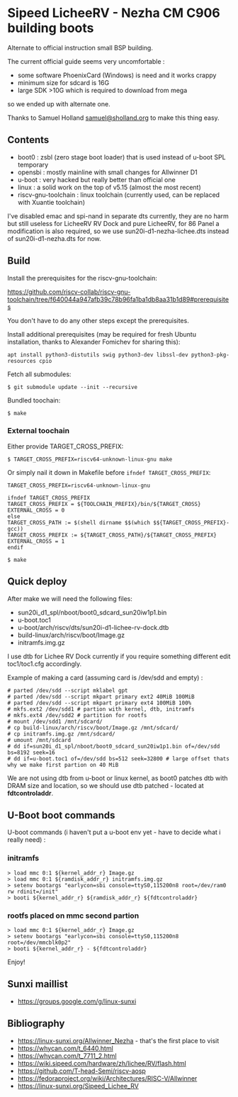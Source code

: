 # Sipeed LicheeRV - Nezha CM C906 building boots

Alternate to official instruction small BSP building.

The current official guide seems very uncomfortable : 

- some software PhoenixCard (Windows) is need and it works crappy
- minimum size for sdcard is 16G
- large SDK >10G which is required to download from mega

so we ended up with alternate one.

Thanks to Samuel Holland <samuel@sholland.org> to make this thing easy.

## Contents

- boot0 : zsbl (zero stage boot loader) that is used instead of u-boot SPL temporary
- opensbi : mostly mainline with small changes for Allwinner D1
- u-boot : very hacked but really better than official one
- linux : a solid work on the top of v5.15 (almost the most recent)
- riscv-gnu-toolchain : linux toolchain (currently used, can be replaced with Xuantie toolchain)

I've disabled emac and spi-nand in separate dts currently, they are no harm but still useless for 
LicheeRV RV Dock and pure LicheeRV, for 86 Panel a modification is also required, so we use
sun20i-d1-nezha-lichee.dts instead of sun20i-d1-nezha.dts for now.

## Build

Install the prerequisites for the riscv-gnu-toolchain:

https://github.com/riscv-collab/riscv-gnu-toolchain/tree/f640044a947afb39c78b96fa1ba1db8aa31b1d89#prerequisites

You don't have to do any other steps except the prerequisites.

Install additional prerequisites (may be required for fresh Ubuntu installation, thanks to Alexander Fomichev for sharing this):
```
apt install python3-distutils swig python3-dev libssl-dev python3-pkg-resources cpio
```

Fetch all submodules:

```
$ git submodule update --init --recursive
```

Bundled toochain:
```
$ make
```

### External toochain

Either provide TARGET_CROSS_PREFIX:

```
$ TARGET_CROSS_PREFIX=riscv64-unknown-linux-gnu make
```

Or simply nail it down in Makefile before `ifndef TARGET_CROSS_PREFIX`:

```
TARGET_CROSS_PREFIX=riscv64-unknown-linux-gnu

ifndef TARGET_CROSS_PREFIX
TARGET_CROSS_PREFIX = ${TOOLCHAIN_PREFIX}/bin/${TARGET_CROSS}
EXTERNAL_CROSS = 0
else
TARGET_CROSS_PATH := $(shell dirname $$(which $${TARGET_CROSS_PREFIX}-gcc))
TARGET_CROSS_PREFIX := ${TARGET_CROSS_PATH}/${TARGET_CROSS_PREFIX}
EXTERNAL_CROSS = 1
endif

$ make
```

## Quick deploy

After make we will need the following files:

- sun20i_d1_spl/nboot/boot0_sdcard_sun20iw1p1.bin
- u-boot.toc1
- u-boot/arch/riscv/dts/sun20i-d1-lichee-rv-dock.dtb
- build-linux/arch/riscv/boot/Image.gz
- initramfs.img.gz

I use dtb for Lichee RV Dock currently if you require something different edit toc1/toc1.cfg accordingly.

Example of making a card (assuming card is /dev/sdd and empty) :

```
# parted /dev/sdd --script mklabel gpt
# parted /dev/sdd --script mkpart primary ext2 40MiB 100MiB
# parted /dev/sdd --script mkpart primary ext4 100MiB 100%
# mkfs.ext2 /dev/sdd1 # partion with kernel, dtb, initramfs
# mkfs.ext4 /dev/sdd2 # partition for rootfs 
# mount /dev/sdd1 /mnt/sdcard/
# cp build-linux/arch/riscv/boot/Image.gz /mnt/sdcard/
# cp initramfs.img.gz /mnt/sdcard/
# umount /mnt/sdcard
# dd if=sun20i_d1_spl/nboot/boot0_sdcard_sun20iw1p1.bin of=/dev/sdd bs=8192 seek=16
# dd if=u-boot.toc1 of=/dev/sdd bs=512 seek=32800 # large offset thats why we make first partion on 40 MiB
```

We are not using dtb from u-boot or linux kernel, as boot0 patches dtb with DRAM size and location, so we should use dtb patched - located at **fdtcontroladdr**.

## U-Boot boot commands

U-boot commands (i haven't put a u-boot env yet - have to decide what i really need) : 

### initramfs

```
> load mmc 0:1 ${kernel_addr_r} Image.gz
> load mmc 0:1 ${ramdisk_addr_r} initramfs.img.gz
> setenv bootargs "earlycon=sbi console=ttyS0,115200n8 root=/dev/ram0 rw rdinit=/init"
> booti ${kernel_addr_r} ${ramdisk_addr_r} ${fdtcontroladdr}
```

### rootfs placed on mmc second partion

```
> load mmc 0:1 ${kernel_addr_r} Image.gz
> setenv bootargs "earlycon=sbi console=ttyS0,115200n8 root=/dev/mmcblk0p2"
> booti ${kernel_addr_r} - ${fdtcontroladdr}
```

Enjoy!

## Sunxi maillist

- https://groups.google.com/g/linux-sunxi

## Bibliography

- https://linux-sunxi.org/Allwinner_Nezha - that's the first place to visit
- https://whycan.com/t_6440.html
- https://whycan.com/t_7711_2.html
- https://wiki.sipeed.com/hardware/zh/lichee/RV/flash.html
- https://github.com/T-head-Semi/riscv-aosp
- https://fedoraproject.org/wiki/Architectures/RISC-V/Allwinner
- https://linux-sunxi.org/Sipeed_Lichee_RV
